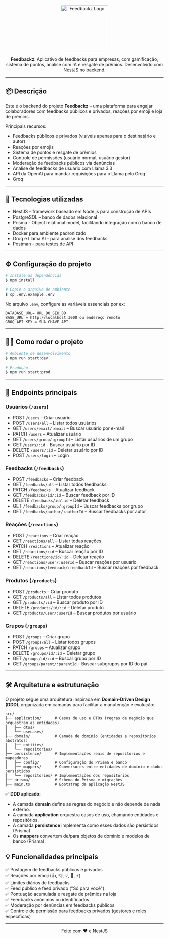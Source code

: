 
<p align="center">
  <img src="https://github.com/user-attachments/assets/081dd9a3-6e8b-4c88-b7b1-9551a2c26fea" width="150" alt="Feedbackz Logo" />
</p>

<p align="center">
  <b>Feedbackz</b>: Aplicativo de feedbacks para empresas, com gamificação, sistema de pontos, análise com IA e resgate de prêmios. 
    Desenvolvido com NestJS no backend.
</p>

---

## 📦 Descrição

Este é o backend do projeto **Feedbackz** – uma plataforma para engajar colaboradores com feedbacks públicos e privados, reações por emoji e loja de prêmios.

Principais recursos:
- Feedbacks públicos e privados (visíveis apenas para o destinatário e autor)
- Reações por emojis
- Sistema de pontos e resgate de prêmios
- Controle de permissões (usuário normal, usuário gestor)
- Moderação de feedbacks públicos via denúncias
- Análise de feedbacks de usuário com Llama 3.3
- API da OpenAI para mandar requisições para o Llama pelo Groq
- Groq 

---

## 🚀 Tecnologias utilizadas

- NestJS – framework baseado em Node.js para construção de APIs
- PostgreSQL – banco de dados relacional
- Prisma - Object relational model, facilitando integração com o banco de dados
- Docker para ambiente padronizado
- Groq e Llama AI - para análise dos feedbacks
- Postman - para testes de API

---

## ⚙️ Configuração do projeto

```bash
# Instale as dependências
$ npm install

# Copie o arquivo de ambiente
$ cp .env.example .env
```

No arquivo `.env`, configure as variáveis essenciais por ex:

```env
DATABASE_URL= URL_DO_SEU_BD
BASE_URL = http://localhost:3000 ou endereço remoto
GROQ_API_KEY = SUA_CHAVE_API
```

---

## 🏃‍♂️ Como rodar o projeto

```bash
# Ambiente de desenvolvimento
$ npm run start:dev

# Produção
$ npm run start:prod
```

---

## 📌 Endpoints principais

### Usuários (`/users`)
- POST `/users` – Criar usuário
- POST `/users/all` – Listar todos usuários
- GET `/users/email/:email` – Buscar usuário por e-mail
- PATCH `/users` – Atualizar usuário
- GET `/users/group/:groupId` – Listar usuários de um grupo
- GET `/users/:id` – Buscar usuário por ID
- DELETE `/users/:id` – Deletar usuário por ID
- POST `/users/login` – Login

### Feedbacks (`/feedbacks`)
- POST `/feedbacks` – Criar feedback
- GET `/feedbacks/all` – Listar todos feedbacks
- PATCH `/feedbacks` – Atualizar feedback
- GET `/feedbacks/id/:id` – Buscar feedback por ID
- DELETE `/feedbacks/id/:id` – Deletar feedback
- GET `/feedbacks/group/:groupId` – Buscar feedbacks por grupo
- GET `/feedbacks/author/:authorId` – Buscar feedbacks por autor

### Reações (`/reactions`)
- POST `/reactions` – Criar reação
- GET `/reactions/all` – Listar todas reações
- PATCH `/reactions` – Atualizar reação
- GET `/reactions/:id` – Buscar reação por ID
- DELETE `/reactions/id/:id` – Deletar reação
- GET `/reactions/user/:userId` – Buscar reações por usuário
- GET `/reactions/feedback/:feedbackId` – Buscar reações por feedback

### Produtos (`/products`)
- POST `/products` – Criar produto
- GET `/products/all` – Listar todos produtos
- GET `/products/:id` – Buscar produto por ID
- DELETE `/products/id/:id` – Deletar produto
- GET `/products/user/:userId` – Buscar produtos por usuário

### Grupos (`/groups`)
- POST `/groups` – Criar grupo
- POST `/groups/all` – Listar todos grupos
- PATCH `/groups` – Atualizar grupo
- DELETE `/groups/id/:id` – Deletar grupo
- GET `/groups/id/:id` – Buscar grupo por ID
- GET `/groups/parent/:parentId` – Buscar subgrupos por ID do pai

---

## 🛠️ Arquitetura e estruturação

O projeto segue uma arquitetura inspirada em **Domain-Driven Design (DDD)**, organizada em camadas para facilitar a manutenção e evolução:

```
src/
├── application/      # Casos de uso e DTOs (regras de negócio que orquestram as entidades)
│   ├── dtos/
│   └── usecases/
├── domain/           # Camada de domínio (entidades e repositórios abstratos)
│   ├── entities/
│   └── repositories/
├── persistence/      # Implementações reais de repositórios e mapeadores
│   ├── config/       # Configuração do Prisma e banco
│   ├── mappers/      # Conversores entre entidades de domínio e dados persistidos
│   └── repositories/ # Implementações dos repositórios
├── prisma/           # Schema do Prisma e migrações
├── main.ts           # Bootstrap da aplicação NestJS
```

✅ **DDD aplicado:**  
- A camada **domain** define as regras do negócio e não depende de nada externo.  
- A camada **application** orquestra casos de uso, chamando entidades e repositórios.  
- A camada **persistence** implementa como esses dados são persistidos (Prisma).  
- Os **mappers** convertem de/para objetos de domínio e modelos de banco (Prisma).

## 💡 Funcionalidades principais

✅ Postagem de feedbacks públicos e privados  
✅ Reações por emoji (👍, 👎, 💡, 🙁, ⚡)  
✅ Limites diários de feedbacks  
✅ Feed público e feed privado ("Só para você")  
✅ Pontuação acumulada e resgate de prêmios na loja  
✅ Feedbacks anônimos ou identificados  
✅ Moderação por denúncias em feedbacks públicos  
✅ Controle de permissão para feedbacks privados (gestores e roles específicas)

---

<p align="center">
  Feito com ❤️ e NestJS
</p>
